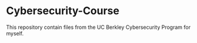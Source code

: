 # Cybersecurity-Course
This repository contain files from the UC Berkley Cybersecurity Program for myself.
